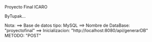 Proyecto Final ICARO

ByTupak...


Nota:
==> Base de datos tipo: MySQL
==> Nombre de DataBase: "proyectofinal"
==> Inicializacion: "http://localhost:8080/api/generarDB" METODO: "POST"

